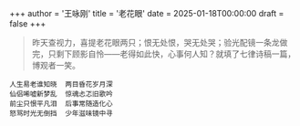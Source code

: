 +++
author = '王咏刚'
title = '老花眼'
date = 2025-01-18T00:00:00
draft = false
+++

> 昨天查视力，喜提老花眼两只；恨无处恨，哭无处哭；验光配镜一条龙做完，只剩下顾影自怜——老得如此快，心事何人知？就填了七律诗稿一篇，博观者一笑。

<div class="poem">

```
人生易老谁知晓  两目昏花岁月深
仙侣唏嘘新梦乱  惊魂忐忑旧歌吟
前尘只恨平凡泪  后事常随造化心
怒骂时光无倒挡  少年滋味镜中寻
```

</div>
